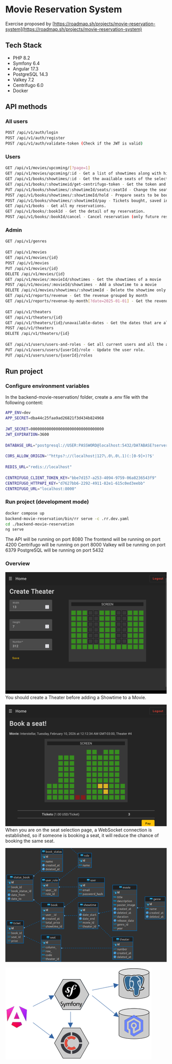 # Movie Reservation System

Exercise proposed by [https://roadmap.sh/projects/movie-reservation-system](https://roadmap.sh/projects/movie-reservation-system)

## Tech Stack

- PHP 8.2
- Symfony 6.4
- Angular 17.3
- PostgreSQL 14.3
- Valkey 7.2
- Centrifugo 6.0
- Docker

## API methods

### All users

```bash
POST /api/v1/auth/login
POST /api/v1/auth/register
POST /api/v1/auth/validate-token (Check if the JWT is valid)
```

### Users

```bash
GET /api/v1/movies/upcoming/[?page=1]
GET /api/v1/movies/upcoming/:id - Get a list of showtimes along with his theater
GET /api/v1/books/showtimes/:id - Get the available seats of the selected showtime
GET /api/v1/books/:showtimeid/get-centrifugo-token - Get the token and the channelId for the WebSocket connection.
PUT /api/v1/books/showtimes/:showtimeId/seats/:seatId - Change the seat status to occupied/available (temporarily saved in Valkey, expires in 6 minutes).
POST /api/v1/books/showtimes/:showtimeId/hold - Prepare seats to be bought (saved again in valkey, reset the timer to 6 min)
POST /api/v1/books/showtimes/:showtimeId/pay - Tickets bought, saved in Postgres.
GET /api/v1/books - Get all my reservations.
GET /api/v1/books/:bookId - Get the detail of my reservation.
POST /api/v1/books/:bookId/cancel - Cancel reservation (only future reservations).
```

### Admin

```bash
GET /api/v1/genres

GET /api/v1/movies
GET /api/v1/movies/{id}
POST /api/v1/movies
PUT /api/v1/movies/{id}
DELETE /api/v1/movies/{id}
GET /api/v1/movies/:movieId/showtimes - Get the showtimes of a movie
POST /api/v1/movies/:movieId/showtimes - Add a showtime to a movie
DELETE /api/v1/movies/showtimes/:showtimeId - Delete the showtime only if it doesnt have any tickets bought.
GET /api/v1/reports/revenue - Get the revenue grouped by month
GET /api/v1/reports/revenue-by-month[?date=2025-01-01] - Get the revenue by month, grouped by movie.
  
GET /api/v1/theaters
GET /api/v1/theaters/{id}
GET /api/v1/theaters/{id}/unavailable-dates - Get the dates that are already occupied by other showtimes.
POST /api/v1/theaters
DELETE /api/v1/theaters/{id}
  
GET /api/v1/users/users-and-roles - Get all current users and all the available roles.
PUT /api/v1/users/users/{userId}/role - Update the user role.
PUT /api/v1/users/users/{userId}/roles
```

## Run project

### Configure environment variables

In the backend-movie-reservation/ folder, create a .env file with the following content:

```bash
APP_ENV=dev
APP_SECRET=dba44c25faa9ad26821f3d434b824968

JWT_SECRET=00000000000000000000000000000000
JWT_EXPIRATION=3600

DATABASE_URL="postgresql://USER:PASSWORD@localhost:5432/DATABASE?serverVersion=16&charset=utf8"

CORS_ALLOW_ORIGIN='^https?://(localhost|127\.0\.0\.1)(:[0-9]+)?$'

REDIS_URL="redis://localhost"

CENTRIFUGO_CLIENT_TOKEN_KEY="bbe7d157-a253-4094-9759-06a8236543f9"
CENTRIFUGO_HTTPAPI_KEY="d7627bb6-2292-4911-82e1-615c0ed3eebb"
CENTRIFUGO_URL="localhost:8000"
```

### Run project (development mode)

```bash
docker compose up
backend-movie-reservation/bin/rr serve -c .rr.dev.yaml
cd ./backend-movie-reservation
ng serve
```

The API will be running on port 8080
The frontend will be running on port 4200
Centrifugo will be running on port 8000
Valkey will be running on port 6379
PostgreSQL will be running on port 5432

### Overview

![Theaters](docs/create-theater.png)
You should create a Theater before adding a Showtime to a Movie.

![Showtimes](docs/book-showtime.png)
When you are on the seat selection page, a WebSocket connection is established, so if someone is booking a seat, it will reduce the chance of booking the same seat.

![ERD](docs/erd.png)

![Services](docs/services.png)
